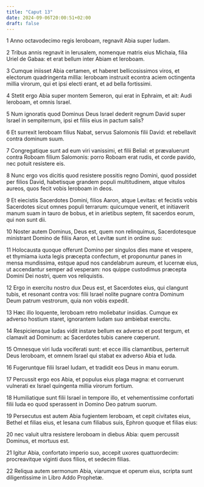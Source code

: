 ```yaml
---
title: "Caput 13"
date: 2024-09-06T20:00:51+02:00
draft: false
---
```



1 Anno octavodecimo regis Ieroboam, regnavit Abia super Iudam.

2 Tribus annis regnavit in Ierusalem, nomenque matris eius Michaia, filia Uriel de Gabaa: et erat bellum inter Abiam et Ieroboam.

3 Cumque iniisset Abia certamen, et haberet bellicosissimos viros, et electorum quadringenta millia: Ieroboam instruxit econtra aciem octingenta millia virorum, qui et ipsi electi erant, et ad bella fortissimi.

4 Stetit ergo Abia super montem Semeron, qui erat in Ephraim, et ait: Audi Ieroboam, et omnis Israel.

5 Num ignoratis quod Dominus Deus Israel dederit regnum David super Israel in sempiternum, ipsi et filiis eius in pactum salis?

6 Et surrexit Ieroboam filius Nabat, servus Salomonis filii David: et rebellavit contra dominum suum.

7 Congregatique sunt ad eum viri vanissimi, et filii Belial: et prævaluerunt contra Roboam filium Salomonis: porro Roboam erat rudis, et corde pavido, nec potuit resistere eis.

8 Nunc ergo vos dicitis quod resistere possitis regno Domini, quod possidet per filios David, habetisque grandem populi multitudinem, atque vitulos aureos, quos fecit vobis Ieroboam in deos.

9 Et eiecistis Sacerdotes Domini, filios Aaron, atque Levitas: et fecistis vobis Sacerdotes sicut omnes populi terrarum: quicumque venerit, et initiaverit manum suam in tauro de bobus, et in arietibus septem, fit sacerdos eorum, qui non sunt dii.

10 Noster autem Dominus, Deus est, quem non relinquimus, Sacerdotesque ministrant Domino de filiis Aaron, et Levitæ sunt in ordine suo:

11 Holocausta quoque offerunt Domino per singulos dies mane et vespere, et thymiama iuxta legis præcepta confectum, et proponuntur panes in mensa mundissima, estque apud nos candelabrum aureum, et lucernæ eius, ut accendantur semper ad vesperam: nos quippe custodimus præcepta Domini Dei nostri, quem vos reliquistis.

12 Ergo in exercitu nostro dux Deus est, et Sacerdotes eius, qui clangunt tubis, et resonant contra vos: filii Israel nolite pugnare contra Dominum Deum patrum vestrorum, quia non vobis expedit.

13 Hæc illo loquente, Ieroboam retro moliebatur insidias. Cumque ex adverso hostium staret, ignorantem Iudam suo ambiebat exercitu.

14 Respiciensque Iudas vidit instare bellum ex adverso et post tergum, et clamavit ad Dominum: ac Sacerdotes tubis canere cœperunt.

15 Omnesque viri Iuda vociferati sunt: et ecce illis clamantibus, perterruit Deus Ieroboam, et omnem Israel qui stabat ex adverso Abia et Iuda.

16 Fugeruntque filii Israel Iudam, et tradidit eos Deus in manu eorum.

17 Percussit ergo eos Abia, et populus eius plaga magna: et corruerunt vulnerati ex Israel quingenta millia virorum fortium.

18 Humiliatique sunt filii Israel in tempore illo, et vehementissime confortati filii Iuda eo quod sperassent in Domino Deo patrum suorum.

19 Persecutus est autem Abia fugientem Ieroboam, et cepit civitates eius, Bethel et filias eius, et Iesana cum filiabus suis, Ephron quoque et filias eius:

20 nec valuit ultra resistere Ieroboam in diebus Abia: quem percussit Dominus, et mortuus est.

21 Igitur Abia, confortato imperio suo, accepit uxores quattuordecim: procreavitque viginti duos filios, et sedecim filias.

22 Reliqua autem sermonum Abia, viarumque et operum eius, scripta sunt diligentissime in Libro Addo Prophetæ.

